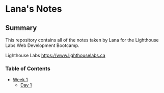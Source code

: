 # Lana's Notes
## Summary 

This repository contains all of the notes taken by Lana for the Lighthouse Labs Web Development Bootcamp.

Lighthouse Labs https://www.lighthouselabs.ca

### Table of Contents
* [Week 1](/Week_1)
  * [Day 1](/Week_1/Day_1)